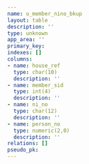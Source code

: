 ```yaml
---
name: u_member_nino_bkup
layout: table
description: ''
type: unknown
app_area: ''
primary_key: 
indexes: []
columns:
- name: house_ref
  type: char(10)
  description: ''
- name: member_sid
  type: int(4)
  description: ''
- name: ni_no
  type: char(12)
  description: ''
- name: person_no
  type: numeric(2,0)
  description: ''
relations: []
pseudo_pk: 
---
```


